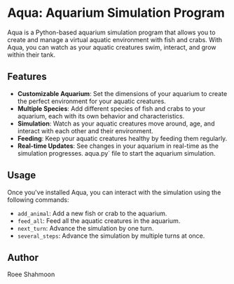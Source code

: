 
# Aqua: Aquarium Simulation Program

Aqua is a Python-based aquarium simulation program that allows you to create and manage a virtual aquatic environment with fish and crabs. With Aqua, you can watch as your aquatic creatures swim, interact, and grow within their tank.

## Features

- **Customizable Aquarium**: Set the dimensions of your aquarium to create the perfect environment for your aquatic creatures.
- **Multiple Species**: Add different species of fish and crabs to your aquarium, each with its own behavior and characteristics.
- **Simulation**: Watch as your aquatic creatures move around, age, and interact with each other and their environment.
- **Feeding**: Keep your aquatic creatures healthy by feeding them regularly.
- **Real-time Updates**: See changes in your aquarium in real-time as the simulation progresses.
aqua.py` file to start the aquarium simulation.

## Usage

Once you've installed Aqua, you can interact with the simulation using the following commands:

- `add_animal`: Add a new fish or crab to the aquarium.
- `feed_all`: Feed all the aquatic creatures in the aquarium.
- `next_turn`: Advance the simulation by one turn.
- `several_steps`: Advance the simulation by multiple turns at once.


## Author

Roee Shahmoon
